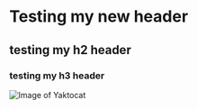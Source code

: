 # Testing my new header
## testing my h2 header
### testing my h3 header

![Image of Yaktocat](https://octodex.github.com/images/yaktocat.png)
